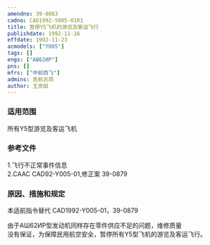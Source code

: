```yaml
---
amendno: 39-0883  
cadno: CAD1992-Y005-01R1  
title: 暂停Y5飞机的游览及客运飞行  
publishdate: 1992-11-16  
effdate: 1992-11-23  
acmodels: ["Y005"]  
tags: []  
engs: ["АШ62ИР"]  
pns: []  
mfrs: ["中航西飞"]  
admins: 民航总局  
author: 王彦田  
---
```

  
### 适用范围  
所有Y5型游览及客运飞机  
  
<!--more-->  
### 参考文件  
  1.飞行不正常事件信息  
  2.CAAC CAD92-Y005-01,修正案 39-0879  
  
### 原因、措施和规定  

  本适航指令替代 CAD1992-Y005-01，39-0879 

由于АШ62ИР型发动机同样存在零件供应不足的问题，维修质量  
没有保证，为保障民用航空安全，暂停所有Y5型飞机的游览及客运飞行。  
